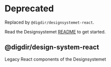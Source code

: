 # Deprecated

Replaced by `@digdir/designsystemet-react`.

Read the Designsystemet [README](https://github.com/digdir/designsystemet) to get started.

## @digdir/design-system-react

Legacy React components of the Designsystemet
